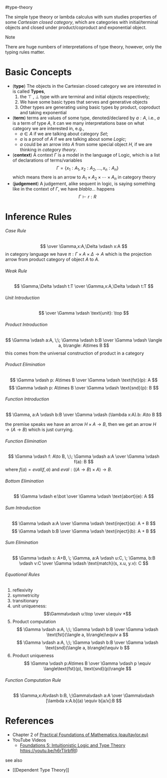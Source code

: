 #type-theory 

The simple type theory or lambda calculus with sum studies properties of some _Cartesian closed category_, which are categories with initial/terminal objects and closed under product/coproduct and exponential object.

>[!NOTE] 
>There are huge numbers of interpretations of type theory, however, only the typing rules matter.

# Basic Concepts

- (**type**) The objects in the Cartesian closed category we are interested in is called **Types**,
    1. the $\top$ , $\bot$ type with are terminal and initial objects respectively;
    2. We have some basic types that serves and generative objects
    3.  Other types are generating using basic types by product, coproduct and taking exponential
- (**term**) terms are values of some type, denoted/declared by $a: A$, i.e., $a$ is a term of type $A$, it can we many interpretations base on what category we are interested in, e.g., 
    - $a \in A$ if we are talking about category $Set$;
    - $a$ is a proof of $A$ if we are talking about some _Logic_;
    - $a$ could be an arrow into $A$ from some special object $H$, if we are thinking in _category theory_.
- (**context**) A context $\Gamma$ is a model in the language of Logic, which is a list of declarations of terms/variables
    $$
    \Gamma = \{x_1:A_1, x_2:A_2, \dots, x_n: A_n\}
  $$
  which means there is an arrow to $A_1\times A_2 \times \cdots \times A_n$ in category theory
- (**judgement**) A judgement, alike sequent in logic, is saying something like in the context of $\Gamma$, we have _blabla..._ happens
    $$
    \Gamma \vdash r:R 
  $$ 
# Inference Rules

###### Case Rule
$$
  \over \Gamma,x:A,\Delta \vdash x:A
$$
 in category language we have $\pi: \Gamma \times A \times \Delta \to A$ which is the projection arrow from product category of object $A$ to $A$.

###### Weak Rule

$$
\Gamma,\Delta \vdash t:T \over \Gamma,x:A,\Delta \vdash t:T
$$
###### Unit Introduction

$$
\over \Gamma \vdash \text{unit}: \top
$$

###### Product Introduction

$$
\Gamma \vdash a:A, \;\; \Gamma \vdash b:B  \over \Gamma \vdash \langle a, b\rangle: A\times B
$$
this comes from the universal construction of product in a category

###### Product Elimination

$$
\Gamma \vdash p: A\times B  \over \Gamma \vdash \text{fst}(p): A
$$
$$
\Gamma \vdash p: A\times B  \over \Gamma \vdash \text{snd}(p): B
$$

###### Function Introduction

$$
\Gamma, a:A \vdash b:B \over \Gamma \vdash (\lambda x:A).b: A\to B
$$

the premise speaks we have an arrow $H\times A \to B$,  then we get an arrow $H \to (A \to B)$ which is just currying.


###### Function Elimination

$$
\Gamma \vdash f: A\to B, \;\; \Gamma \vdash a:A \over
\Gamma \vdash f(a): B
$$
where $f(a) = eval(f, a)$ and $eval: ((A\to B)\times A) \to B$.

###### Bottom Elimination

$$
\Gamma \vdash e:\bot \over \Gamma \vdash \text{abort}(e): A
$$

###### Sum Introduction

$$
\Gamma \vdash a:A \over \Gamma \vdash \text{inject}(a): A + B
$$
$$
\Gamma \vdash b:B \over \Gamma \vdash \text{inject}(b): A + B
$$

###### Sum Elimination

$$
\Gamma \vdash s: A+B, \; \Gamma, a:A \vdash u:C, \; \Gamma, b:B \vdash v:C
\over
\Gamma \vdash \text{match}(s, x.u, y.v): C
$$


###### Equational Rules

1. reflexivity
2. symmetricity
3. transitionary
4. unit uniqueness: $$\Gamma\vdash u:\top \over u\equiv *$$
5. Product computation $$ \Gamma \vdash a:A, \;\; \Gamma \vdash b:B  \over \Gamma \vdash \text{fst}(\langle a, b\rangle)\equiv a $$ $$ \Gamma \vdash a:A, \;\; \Gamma \vdash b:B  \over \Gamma \vdash \text{snd}(\langle a, b\rangle)\equiv b $$
6. Product uniqueness $$ \Gamma \vdash p:A\times B  \over \Gamma \vdash p \equiv  \langle\text{fst}(p), \text{snd}(p)\rangle $$

###### Function Computation Rule

$$
\Gamma,x:A\vdash b:B, \;\Gamma\vdash a:A \over \Gamma\vdash [\lambda x:A.b](a) \equiv b[a/x]:B
$$



# References

- Chapter 2 of [Practical Foundations of Mathematics (paultaylor.eu)](https://www.paultaylor.eu/~pt/prafm/)
- YouTube Videos
    - [Foundations 5: Intuitionistic Logic and Type Theory]() https://youtu.be/h6rTlirbfRI)

see also 
- [[Dependent Type Theory]]